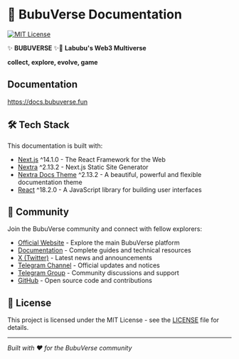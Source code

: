 # 🧸 BubuVerse Documentation

[![MIT License](https://img.shields.io/badge/License-MIT-green.svg)](LICENSE)

✨ **BUBUVERSE** ✨🧸 **Labubu's Web3 Multiverse**

**collect, explore, evolve, game**

## Documentation

https://docs.bubuverse.fun

## 🛠 Tech Stack

This documentation is built with:

- [Next.js](https://nextjs.org/) ^14.1.0 - The React Framework for the Web
- [Nextra](https://nextra.site/) ^2.13.2 - Next.js Static Site Generator
- [Nextra Docs Theme](https://nextra.site/docs/docs-theme) ^2.13.2 - A beautiful, powerful and flexible documentation theme
- [React](https://react.dev/) ^18.2.0 - A JavaScript library for building user interfaces

## 🤝 Community

Join the BubuVerse community and connect with fellow explorers:

- [Official Website](https://bubuverse.fun/) - Explore the main BubuVerse platform
- [Documentation](https://docs.bubuverse.fun/) - Complete guides and technical resources
- [X (Twitter)](https://x.com/bubu_verse) - Latest news and announcements
- [Telegram Channel](https://t.me/official_bubuverse_notice) - Official updates and notices
- [Telegram Group](https://t.me/official_bubuverse_space) - Community discussions and support
- [GitHub](https://github.com/bubuverse) - Open source code and contributions

## 📄 License

This project is licensed under the MIT License - see the [LICENSE](LICENSE) file for details.

---

*Built with ❤️ for the BubuVerse community*
